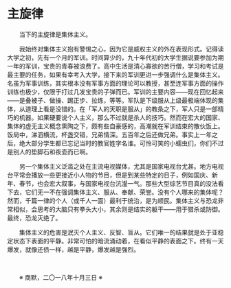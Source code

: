 # 主旋律

&emsp;&emsp;当下的主旋律是集体主义。

&emsp;&emsp;我始终对集体主义抱有警惕之心，因为它是威权主义的外在表现形式。记得读大学之初，先有一个月的军训。时间算少的，九十年代初的大学生据说要参加为期一年的军训，宝贵的青春被浪费了。高中生活是清心寡欲的苦行僧，学习和考试是最主要的任务，如果有幸考入大学，接下来的军训更进一步强调什么是集体主义。名虽为军事训练，其实根本没有军事方面的理论可以教授，甚至连军事方面的操作训练也极少，仅限于打过几发宝贵的子弹而已。军训的主要内容——现在回忆起来——是叠被子、做操、踢正步、拉练，等等。军队是下级服从上级最极端体现的集体，从道理上看是没错的。在「军人的天职是服从」的教条之下，军人只是一部精巧的机器。如果硬要说个人主义，那么不过就是杀人的技巧。然而在宏大的国家、集体的虚无主义概念熏陶之下，颇有些自豪感的，高潮就在军训结束的散伙饭上。饭局中，涕泗横流，杯盏交错，兄弟情深。五百年之后还做兄弟。事实上一年之后，绝大部分学生都已忘记当时的教官姓字名谁。可怜可笑的小蠕虫们，你们不过是别人的垫脚石和夜壶而已啊。

&emsp;&emsp;另一个集体主义泛滥之处在主流电视媒体，尤其是国家电视台尤甚。地方电视台平常会播放一些更接近小人物的节目，但是到某些特定的日子，例如国庆、新年、春节，也会宏大叙事，与国家电视台沆瀣一气。那些大型综艺节目真的没法看下去，它们无一不在强调集体主义、服从、奉献、荣誉。没有个人哪来的集体呢？然而，千篇一律的个人（或千人一面）最利于统治，是为顺民。集体主义与恐龙非常相似，会思考的大脑只有拳头大小，其余则是结实的躯干——用于猎杀或防御。最终，恐龙灭绝了。

&emsp;&emsp;集体主义的危害是泯灭个人主义、反智、盲从。它们唯一的结果就是处于亚稳定状态下表面的平静。非常可怕的暗流涌动着，在看似平静的表面之下。终有一天爆发，就像还债一样，越是平静，爆发越是强烈。

&emsp;&emsp;

&emsp;&emsp;※ 商默，二〇一八年十月三日 ※